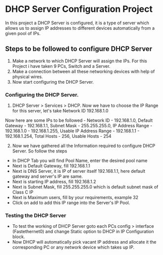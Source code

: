 # DHCP Server Configuration Project
In this project a DHCP Server is configured, it is a type of server which allows us to assign IP addresses to different devices automatically from a given pool of IPs.

## Steps to be followed to configure DHCP Server
1. Make a network to which DHCP Server will assign the IPs. For this Project i have taken 9 PCs, Switch and a Server.
2. Make a connection between all these networking devices with help of physical wires.
3. Now start configuring the DHCP Server.

### Configuring the DHCP Server.
1. DHCP Server > Services > DHCP. Now we have to choose the IP Range for this server, let's take Network ID 192.168.1.0

Now here are some IPs to be followed - 
Network ID - 192.168.1.0,
Default Gateway - 192.168.1.1,
Subnet Mask - 255.255.255.0,
IP Address Range - 192.168.1.0 - 192.168.1.255,
Usable IP Address Range - 192.168.1.1 - 192.168.1.254,
Total Hosts - 256,
Usable Hosts - 254

2. Now we have gathered all the Information required to configure DHCP Server. So follow the steps
- In DHCP Tab you will find Pool Name, enter the desired pool name
- Next is Default Gateway, fill 192.168.1.1
- Next is DNS Server, it is IP of server itself 192.168.1.1, here default gateway and server's IP are same.
- Next is starting IP address, fill 192.168.1.2
- Next is Subnet Mask, fill 255.255.255.0 which is default subnet mask of Class C IP
- Next is Maximum users, fill by your requirements, example 32
- Click on add to add this IP range into the Server's IP Pool.

### Testing the DHCP Server 
- To test the working of DHCP Server goto each PCs config > interface (Fastethernet0) and change Static option to DHCP in IP Configuration block.
- Now DHCP will automatically pick vacant IP address and allocate it the corresponding PC or any network device which takes up IP.
